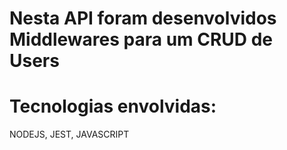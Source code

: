 # Nesta API foram desenvolvidos Middlewares para um CRUD de Users

# Tecnologias envolvidas:
  NODEJS, JEST, JAVASCRIPT
